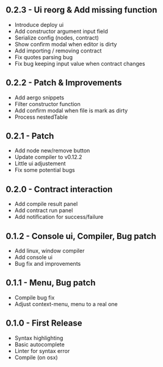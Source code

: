 ## 0.2.3 - Ui reorg & Add missing function

* Introduce deploy ui
* Add constructor argument input field
* Serialize config (nodes, contract)
* Show confirm modal when editor is dirty
* Add importing / removing contract
* Fix quotes parsing bug
* Fix bug keeping input value when contract changes

## 0.2.2 - Patch & Improvements

* Add aergo snippets
* Filter constructor function
* Add confirm modal when file is mark as dirty
* Process nestedTable

## 0.2.1 - Patch

* Add node new/remove button
* Update compiler to v0.12.2
* Little ui adjustement
* Fix some potential bugs

## 0.2.0 - Contract interaction

* Add compile result panel
* Add contract run panel
* Add notification for success/failure

## 0.1.2 - Console ui, Compiler, Bug patch

* Add linux, window compiler
* Add console ui
* Bug fix and improvements

## 0.1.1 - Menu, Bug patch

* Compile bug fix
* Adjust context-menu, menu to a real one

## 0.1.0 - First Release

* Syntax highlighting
* Basic autocomplete
* Linter for syntax error
* Compile (on osx)
